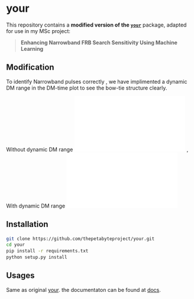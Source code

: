# your
This repository contains a **modified version of the [`your`](https://github.com/thepetabyteproject/your)** package, adapted for use in my MSc project:

> **Enhancing Narrowband FRB Search Sensitivity Using Machine Learning**

## Modification

To identify Narrowband pulses correctly , we have implimented a dynamic DM range in the DM-time plot to see the bow-tie structure clearly.

Without dynamic DM range ![Before](examples/before.pdf) ,
With dynamic DM range ![After](examples/after.pdf)
## Installation 
```bash
git clone https://github.com/thepetabyteproject/your.git
cd your
pip install -r requirements.txt
python setup.py install
``` 
## Usages

Same as original [your](https://github.com/thepetabyteproject/your).
the documentaton can be found at [docs](https://thepetabyteproject.github.io/your/).
